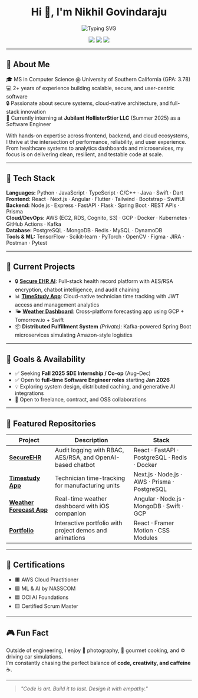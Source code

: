 <h1 align="center">Hi 👋, I'm Nikhil Govindaraju</h1>

<p align="center">
  <img src="https://readme-typing-svg.demolab.com?font=Fira+Code&weight=600&duration=3000&pause=1000&color=33F7C2&center=true&vCenter=true&width=435&lines=Full+Stack+Developer;Cloud+%26+AI+Engineer;Secure+System+Designer;Creative+Technologist;Always+Learning+%26+Building" alt="Typing SVG" />
</p>

<p align="center">
  <a href="mailto:ngovinda@usc.edu"><img src="https://img.shields.io/badge/-Email-red?style=flat-square&logo=gmail&logoColor=white" /></a>
  <a href="https://www.linkedin.com/in/nikhil-govindaraju/"><img src="https://img.shields.io/badge/-LinkedIn-blue?style=flat-square&logo=linkedin" /></a>
  <a href="https://nikhilgovindaraju.github.io/Website"><img src="https://img.shields.io/badge/-Portfolio-black?style=flat-square&logo=githubpages" /></a>
</p>

---

## 💼 About Me

🎓 MS in Computer Science @ University of Southern California (GPA: 3.78)  
💻 2+ years of experience building scalable, secure, and user-centric software  
🔒 Passionate about secure systems, cloud-native architecture, and full-stack innovation  
🚀 Currently interning at **Jubilant HollisterStier LLC** (Summer 2025) as a Software Engineer

With hands-on expertise across frontend, backend, and cloud ecosystems, I thrive at the intersection of performance, reliability, and user experience. From healthcare systems to analytics dashboards and microservices, my focus is on delivering clean, resilient, and testable code at scale.

---

## 🧰 Tech Stack

**Languages:** Python · JavaScript · TypeScript · C/C++ · Java · Swift · Dart  
**Frontend:** React · Next.js · Angular · Flutter · Tailwind · Bootstrap · SwiftUI  
**Backend:** Node.js · Express · FastAPI · Flask · Spring Boot · REST APIs · Prisma  
**Cloud/DevOps:** AWS (EC2, RDS, Cognito, S3) · GCP · Docker · Kubernetes · GitHub Actions · Kafka  
**Database:** PostgreSQL · MongoDB · Redis · MySQL · DynamoDB  
**Tools & ML:** TensorFlow · Scikit-learn · PyTorch · OpenCV · Figma · JIRA · Postman · Pytest

---

## 🧠 Current Projects

- 🔒 **[Secure EHR AI](https://github.com/nikhilgovindaraju/SecureEHR)**: Full-stack health record platform with AES/RSA encryption, chatbot intelligence, and audit chaining  
- 📊 **[TimeStudy App](https://github.com/nikhilgovindaraju/TimestudyApp)**: Cloud-native technician time tracking with JWT access and management analytics  
- 🌤️ **[Weather Dashboard](https://github.com/nikhilgovindaraju/WeatherApp)**: Cross-platform forecasting app using GCP + Tomorrow.io + Swift  
- 📦 **Distributed Fulfillment System** *(Private)*: Kafka-powered Spring Boot microservices simulating Amazon-style logistics

---

## 🎯 Goals & Availability

- ✅ Seeking **Fall 2025 SDE Internship / Co-op** (Aug–Dec)  
- ✅ Open to **full-time Software Engineer roles** starting **Jan 2026**  
- 💡 Exploring system design, distributed caching, and generative AI integrations  
- 🤝 Open to freelance, contract, and OSS collaborations

---

## 🌟 Featured Repositories

| Project | Description | Stack |
|--------|-------------|--------|
| [**SecureEHR**](https://github.com/nikhilgovindaraju/SecureEHR) | Audit logging with RBAC, AES/RSA, and OpenAI-based chatbot | React · FastAPI · PostgreSQL · Redis · Docker |
| [**Timestudy App**](https://github.com/nikhilgovindaraju/TimestudyApp) | Technician time-tracking for manufacturing units | Next.js · Node.js · AWS · Prisma · PostgreSQL |
| [**Weather Forecast App**](https://github.com/nikhilgovindaraju/WeatherApp) | Real-time weather dashboard with iOS companion | Angular · Node.js · MongoDB · Swift · GCP |
| [**Portfolio**](https://nikhilgovindaraju.github.io/Website) | Interactive portfolio with project demos and animations | React · Framer Motion · CSS Modules |

---

## 📜 Certifications

- 🟧 AWS Cloud Practitioner  
- 🟪 ML & AI by NASSCOM  
- 🟦 OCI AI Foundations  
- 🟨 Certified Scrum Master  

---

## 🎮 Fun Fact

Outside of engineering, I enjoy 📸 photography, 🍳 gourmet cooking, and ⚙️ driving car simulations.  
I’m constantly chasing the perfect balance of **code, creativity, and caffeine** ☕.

---

> _"Code is art. Build it to last. Design it with empathy."_  
